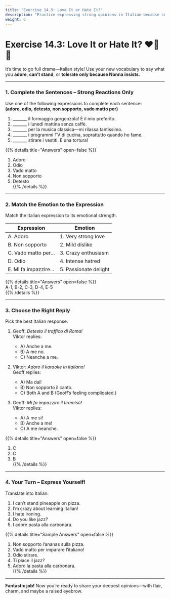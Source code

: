 ```yaml
---
title: "Exercise 14.3: Love It or Hate It?"
description: "Practice expressing strong opinions in Italian—because sometimes ‘I like it’ just isn’t enough."
weight: 6
---
```


# **Exercise 14.3: Love It or Hate It?** ❤️🤢🙃  

It’s time to go full drama—Italian style! Use your new vocabulary to say what you **adore**, **can’t stand**, or **tolerate only because Nonna insists.**  

---

### **1. Complete the Sentences – Strong Reactions Only**  

Use one of the following expressions to complete each sentence:  
**(adoro, odio, detesto, non sopporto, vado matto per)**

1. _______ il formaggio gorgonzola! È il mio preferito.  
2. _______ i lunedì mattina senza caffè.  
3. _______ per la musica classica—mi rilassa tantissimo.  
4. _______ i programmi TV di cucina, soprattutto quando ho fame.  
5. _______ stirare i vestiti. È una tortura!

{{% details title="Answers" open=false %}}  
1. Adoro  
2. Odio  
3. Vado matto  
4. Non sopporto  
5. Detesto  
{{% /details %}}

---

### **2. Match the Emotion to the Expression**  

Match the Italian expression to its emotional strength.

| Expression                | Emotion              |
|--------------------------|----------------------|
| A. Adoro                 | 1. Very strong love   |
| B. Non sopporto          | 2. Mild dislike       |
| C. Vado matto per...     | 3. Crazy enthusiasm   |
| D. Odio                  | 4. Intense hatred     |
| E. Mi fa impazzire...    | 5. Passionate delight |

{{% details title="Answers" open=false %}}  
A-1, B-2, C-3, D-4, E-5  
{{% /details %}}

---

### **3. Choose the Right Reply**  

Pick the best Italian response.

1. Geoff: *Detesto il traffico di Roma!*  
   Viktor replies:  
   - A) Anche a me.  
   - B) A me no.  
   - C) Neanche a me.

2. Viktor: *Adoro il karaoke in italiano!*  
   Geoff replies:  
   - A) Ma dai!  
   - B) Non sopporto il canto.  
   - C) Both A and B (Geoff’s feeling complicated.)

3. Geoff: *Mi fa impazzire il tiramisù!*  
   Viktor replies:  
   - A) A me sì!  
   - B) Anche a me!  
   - C) A me neanche.

{{% details title="Answers" open=false %}}  
1. C  
2. C  
3. B  
{{% /details %}}

---

### **4. Your Turn – Express Yourself!**  

Translate into Italian:

1. I can’t stand pineapple on pizza.  
2. I’m crazy about learning Italian!  
3. I hate ironing.  
4. Do you like jazz?  
5. I adore pasta alla carbonara.

{{% details title="Sample Answers" open=false %}}  
1. Non sopporto l’ananas sulla pizza.  
2. Vado matto per imparare l’italiano!  
3. Odio stirare.  
4. Ti piace il jazz?  
5. Adoro la pasta alla carbonara.  
{{% /details %}}

---

**Fantastic job!** Now you’re ready to share your deepest opinions—with flair, charm, and maybe a raised eyebrow.
